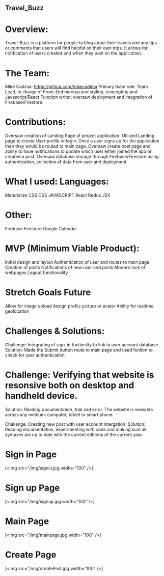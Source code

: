## Travel_Buzz

# Overview: 
Travel-Buzz is a platform for people to blog about their travels and any tips or comments that users will find helpful on their own trips. It allows for notification of users created and when they post on the application.

# The Team:
 Mike Cadima:
 https://github.com/mikecadima Primary team role: Team Lead, in charge of Front-End markup and styling, concepting and Javascript/React Function writer, oversaw deployment and integration of Firebase/Firestore.

# Contributions: 
Oversaw creation of Landing Page of project application. Utilized Landing page to create User profile or login. Once a user signs up for the application then they would be routed to main page. Oversaw create post page and ability to have notifications to update which user either joined the app or created a post. Oversaw database storage through Firebase/Firestore using authentication, collection of data from user and deployment.

# What I used: Languages: 
Materialize 
CSS 
CSS JAVASCRIPT React Redux JSX

# Other: 
Firebase Firestore Google Calendar

# MVP (Minimum Viable Product): 
Initial design and layout Authentication of user and routes to main page Creation of posts Notifications of new user and posts Modern look of webpages Logout functionality

# Stretch Goals Future
 Allow for image upload 
 Assign profile picture or avatar 
 Ability for realtime geolocation

# Challenges & Solutions: 
Challenge: Integrating of sign-in fuctionilty to link to user account database. 
Solution: Made the Submit button route to main page and used funtion to check for user authentication.

# Challenge: Verifying that website is resonsive both on desktop and handheld device.
  Solution: Reading documentation, trial and error. The website is viewable across any medium: computer, tablet or smart phone. 

 Challenge: Creating new post with user account intergation.
  Solution: Reading documentation, experimenting with code and making sure all syntaxes are up to date with the current editions of the current year.

# Sign in Page
[<img src="/img/signin.jpg width="100" />]

# Sign up Page 
[<img src="/img/signup.jpg width="100" />]

# Main Page
[<img src="/img/mainpage.jpg width="100" />]

# Create Page
[<img src="/img/createPost.jpg width="100" />]



